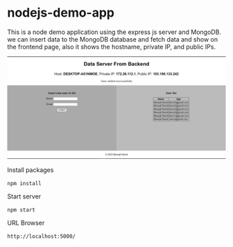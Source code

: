 # nodejs-demo-app
This is a node demo application using the express js server and MongoDB. we can insert data to the MongoDB database and fetch data and show on the frontend page, also it shows the hostname, private IP, and public IPs.

![Screenshot](nodejs-app-demo.jpg)

Install packages
```
npm install
```
Start server
```
npm start
````
URL Browser

```
http://localhost:5000/
```
